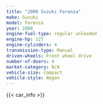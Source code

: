 ```yaml
---
title: "2008 Suzuki Forenza"
make: Suzuki
model: Forenza
year: 2008
engine-fuel-type: regular unleaded
engine-hp: 127
engine-cylinders: 4
transmission-type: Manual
driven-wheels: Front wheel drive
number-of-doors: 4
market-category: N/A
vehicle-size: Compact
vehicle-style: Wagon
---
```


{{< car_info >}}
